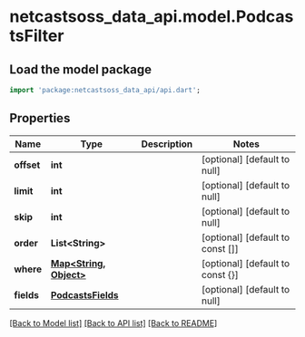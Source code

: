 # netcastsoss_data_api.model.PodcastsFilter

## Load the model package
```dart
import 'package:netcastsoss_data_api/api.dart';
```

## Properties
Name | Type | Description | Notes
------------ | ------------- | ------------- | -------------
**offset** | **int** |  | [optional] [default to null]
**limit** | **int** |  | [optional] [default to null]
**skip** | **int** |  | [optional] [default to null]
**order** | **List&lt;String&gt;** |  | [optional] [default to const []]
**where** | [**Map&lt;String, Object&gt;**](Object.md) |  | [optional] [default to const {}]
**fields** | [**PodcastsFields**](PodcastsFields.md) |  | [optional] [default to null]

[[Back to Model list]](../README.md#documentation-for-models) [[Back to API list]](../README.md#documentation-for-api-endpoints) [[Back to README]](../README.md)


